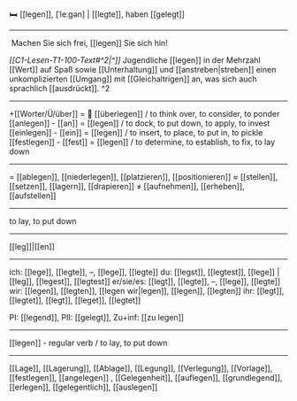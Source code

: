 🛏️ [[legen]], [ˈleːɡən] | [[legte]], haben [[gelegt]]

---
 Machen Sie sich frei, [[legen]] Sie sich hin!  

*[[C1-Lesen-T1-100-Text#^2|^]]* Jugendliche [[legen]] in der Mehrzahl [[Wert]] auf Spaß sowie [[Unterhaltung]] und [[anstreben|streben]] einen unkomplizierten [[Umgang]] mit [[Gleichaltrigen]] an, was sich auch sprachlich [[ausdrückt]]. ^2


---
+[[Worter/Ü/über]] = 💭 [[überlegen]] /  to think over, to consider, to ponder
[[anlegen]] - [[an]] = [[legen]] / to dock, to put down, to apply, to invest
[[einlegen]] - [[ein]] = [[legen]] / to insert, to place, to put in, to pickle
[[festlegen]] - [[fest]] = [[legen]] / to determine, to establish, to fix, to lay down

---
= [[ablegen]], [[niederlegen]], [[platzieren]], [[positionieren]]
≈ [[stellen]], [[setzen]], [[lagern]], [[drapieren]]
≠ [[aufnehmen]], [[erheben]], [[aufstellen]]

---
to lay, to put down

---
[[leg]]|[[en]]

---
ich: [[lege]], [[legte]], –, [[lege]], [[legte]]
du: [[legst]], [[legtest]], [[lege]] | [[leg]], [[legest]], [[legtest]]
er/sie/es: [[legt]], [[legte]], –, [[lege]], [[legte]]
wir: [[legen]], [[legten]], [[legen wir|legen]], [[legen]], [[legten]]
ihr: [[legt]], [[legtet]], [[legt]], [[leget]], [[legtet]]

PI: [[legend]], PII: [[gelegt]], Zu+inf: [[zu legen]]

---
[[legen]] - regular verb / to lay, to put down

---
[[Lage]], [[Lagerung]], [[Ablage]], [[Legung]], [[Verlegung]], [[Vorlage]], [[festlegen]], [[angelegen]]
, [[Gelegenheit]], [[auflegen]], [[grundlegend]], [[erlegen]], [[gelegentlich]], [[auslegen]]